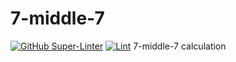 # 7-middle-7
[![GitHub Super-Linter](https://github.com/allie-fowler/7-middle-7/workflows/CI/badge.svg)](https://github.com/marketplace/actions/super-linter)
[![Lint](https://github.com/allie-fowler/7-middle-7/actions/workflows/push.yml/badge.svg)](https://github.com/allie-fowler/7-middle-7/actions/workflows/push.yml)
7-middle-7 calculation
